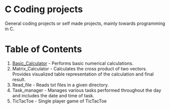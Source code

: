# C Coding projects
General coding projects or self made projects, mainly towards programming in C.
# Table of Contents

1. [Basic_Calculator](https://github.com/Kobregon1/C_coding_projects_/blob/main/Basic_Calculator.c) - Performs basic numerical calculations.
2. Matrix_Calculator - Calculates the cross product of two vectors. Provides visualized table representation of the calculation and final result.
3. Read_file - Reads txt files in a given directory.
4. Task_manager - Manages various tasks performed throughout the day and includes the date and time of task.
5. TicTacToe - Single player game of TicTacToe
